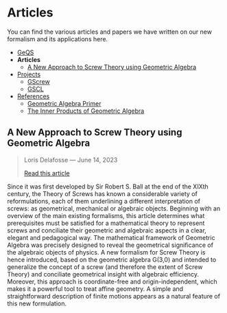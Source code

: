 # Articles

You can find the various articles and papers we have written on our new formalism and its applications here.

- [GeQS](index.md)
- **Articles**
  - [A New Approach to Screw Theory using Geometric Algebra](articles.md#new-approach-to-screw-theory)
- [Projects](projects.md)
  - [GScrew](projects.md#gscrew)
  - [GSCL](projects.md#gscl)
- [References](references.md)
  - [Geometric Algebra Primer](references.md#geometric-algebra-primer)
  - [The Inner Products of Geometric Algebra](references.md#the-inner-products-of-geometric-algebra)

## A New Approach to Screw Theory using Geometric Algebra
> Loris Delafosse — June 14, 2023
> 
> [Read this article](https://hal.science/hal-04177875v1)

Since it was first developed by Sir Robert S. Ball at the end of the XIXth century, the Theory of Screws has known a considerable variety of reformulations, each of them underlining a different interpretation of screws: as geometrical, mechanical or algebraic objects. Beginning with an overview of the main existing formalisms, this article determines what prerequisites must be satisfied for a mathematical theory to represent screws and conciliate their geometric and algebraic aspects in a clear, elegant and pedagogical way. The mathematical framework of Geometric Algebra was precisely designed to reveal the geometrical significance of the algebraic objects of physics. A new formalism for Screw Theory is hence introduced, based on the geometric algebra G(3,0) and intended to generalize the concept of a screw (and therefore the extent of Screw Theory) and conciliate geometrical insight with algebraic efficiency. Moreover, this approach is coordinate-free and origin-independent, which makes it a powerful tool to treat affine geometry. A simple and straightforward description of finite motions appears as a natural feature of this new formulation.


